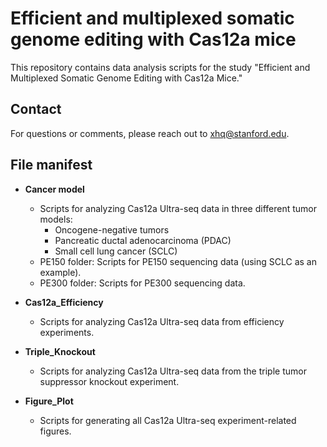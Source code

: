 # Efficient and multiplexed somatic genome editing with Cas12a mice
This repository contains data analysis scripts for the study "Efficient and Multiplexed Somatic Genome Editing with Cas12a Mice."

## Contact
For questions or comments, please reach out to xhq@stanford.edu.

## File manifest

- **Cancer model**
  - Scripts for analyzing Cas12a Ultra-seq data in three different tumor models:
    - Oncogene-negative tumors
    - Pancreatic ductal adenocarcinoma (PDAC)
    - Small cell lung cancer (SCLC)
  - PE150 folder: Scripts for PE150 sequencing data (using SCLC as an example).
  - PE300 folder: Scripts for PE300 sequencing data.

- **Cas12a_Efficiency**
  - Scripts for analyzing Cas12a Ultra-seq data from efficiency experiments.

- **Triple_Knockout**
  - Scripts for analyzing Cas12a Ultra-seq data from the triple tumor suppressor knockout experiment.

- **Figure_Plot**
  - Scripts for generating all Cas12a Ultra-seq experiment-related figures.

